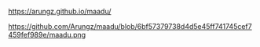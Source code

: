 https://arungz.github.io/maadu/

https://github.com/Arungz/maadu/blob/6bf57379738d4d5e45ff741745cef7459fef989e/maadu.png
